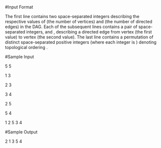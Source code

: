 #Input Format

The first line contains two space-separated integers describing the respective values of  (the number of vertices) and  (the number of directed edges) in the DAG. 
Each of the  subsequent lines contains a pair of space-separated integers,  and , describing a directed edge from vertex  (the first value) to vertex  (the second value). 
The last line contains a permutation of  distinct space-separated positive integers (where each integer is ) denoting topological ordering .

#Sample Input

5 5

1 3

2 3

3 4

2 5

5 4

1 2 5 3 4

#Sample Output

2 1 3 5 4
